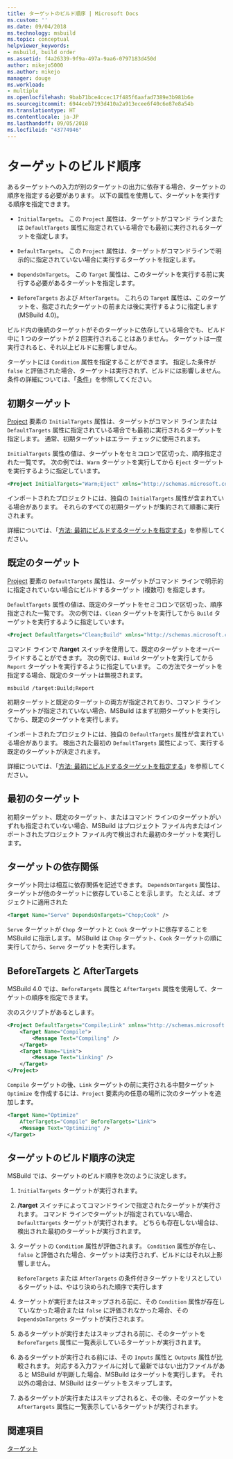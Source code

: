 ```yaml
---
title: ターゲットのビルド順序 | Microsoft Docs
ms.custom: ''
ms.date: 09/04/2018
ms.technology: msbuild
ms.topic: conceptual
helpviewer_keywords:
- msbuild, build order
ms.assetid: f4a26339-9f9a-497a-9aa6-0797183d450d
author: mikejo5000
ms.author: mikejo
manager: douge
ms.workload:
- multiple
ms.openlocfilehash: 9bab71bce4ccec17f485f6aafad7389e3b981b6e
ms.sourcegitcommit: 6944ceb7193d410a2a913ecee6f40c6e87e8a54b
ms.translationtype: HT
ms.contentlocale: ja-JP
ms.lasthandoff: 09/05/2018
ms.locfileid: "43774946"
---
```

# <a name="target-build-order"></a>ターゲットのビルド順序
あるターゲットへの入力が別のターゲットの出力に依存する場合、ターゲットの順序を指定する必要があります。 以下の属性を使用して、ターゲットを実行する順序を指定できます。  
  
-   `InitialTargets`。 この `Project` 属性は、ターゲットがコマンド ラインまたは `DefaultTargets` 属性に指定されている場合でも最初に実行されるターゲットを指定します。  
  
-   `DefaultTargets`。 この `Project` 属性は、ターゲットがコマンドラインで明示的に指定されていない場合に実行するターゲットを指定します。  
  
-   `DependsOnTargets`。 この `Target` 属性は、このターゲットを実行する前に実行する必要があるターゲットを指定します。  
  
-   `BeforeTargets` および `AfterTargets`。 これらの `Target` 属性は、このターゲットを、指定されたターゲットの前または後に実行するように指定します (MSBuild 4.0)。  
  
 ビルド内の後続のターゲットがそのターゲットに依存している場合でも、ビルド中に 1 つのターゲットが 2 回実行されることはありません。 ターゲットは一度実行されると、それ以上ビルドに影響しません。  
  
 ターゲットには `Condition` 属性を指定することができます。 指定した条件が `false` と評価された場合、ターゲットは実行されず、ビルドには影響しません。 条件の詳細については、「[条件](../msbuild/msbuild-conditions.md)」を参照してください。  
  
## <a name="initial-targets"></a>初期ターゲット  
 [Project](../msbuild/project-element-msbuild.md) 要素の `InitialTargets` 属性は、ターゲットがコマンド ラインまたは `DefaultTargets` 属性に指定されている場合でも最初に実行されるターゲットを指定します。 通常、初期ターゲットはエラー チェックに使用されます。  
  
 `InitialTargets` 属性の値は、ターゲットをセミコロンで区切った、順序指定された一覧です。 次の例では、`Warm` ターゲットを実行してから `Eject` ターゲットを実行するように指定しています。  
  
```xml  
<Project InitialTargets="Warm;Eject" xmlns="http://schemas.microsoft.com/developer/msbuild/2003">  
```  
  
 インポートされたプロジェクトには、独自の `InitialTargets` 属性が含まれている場合があります。 それらのすべての初期ターゲットが集約されて順番に実行されます。  
  
 詳細については、「[方法: 最初にビルドするターゲットを指定する](../msbuild/how-to-specify-which-target-to-build-first.md)」を参照してください。  
  
## <a name="default-targets"></a>既定のターゲット  
 [Project](../msbuild/project-element-msbuild.md) 要素の `DefaultTargets` 属性は、ターゲットがコマンド ラインで明示的に指定されていない場合にビルドするターゲット (複数可) を指定します。  
  
 `DefaultTargets` 属性の値は、既定のターゲットをセミコロンで区切った、順序指定された一覧です。 次の例では、`Clean` ターゲットを実行してから `Build` ターゲットを実行するように指定しています。  
  
```xml  
<Project DefaultTargets="Clean;Build" xmlns="http://schemas.microsoft.com/developer/msbuild/2003">  
```  
  
 コマンド ラインで **/target** スイッチを使用して、既定のターゲットをオーバーライドすることができます。 次の例では、`Build` ターゲットを実行してから `Report` ターゲットを実行するように指定しています。 この方法でターゲットを指定する場合、既定のターゲットは無視されます。  
  
 `msbuild /target:Build;Report`  
  
 初期ターゲットと既定のターゲットの両方が指定されており、コマンド ライン ターゲットが指定されていない場合、MSBuild はまず初期ターゲットを実行してから、既定のターゲットを実行します。  
  
 インポートされたプロジェクトには、独自の `DefaultTargets` 属性が含まれている場合があります。 検出された最初の `DefaultTargets` 属性によって、実行する既定のターゲットが決定されます。  
  
 詳細については、「[方法: 最初にビルドするターゲットを指定する](../msbuild/how-to-specify-which-target-to-build-first.md)」を参照してください。  
  
## <a name="first-target"></a>最初のターゲット  
 初期ターゲット、既定のターゲット、またはコマンド ラインのターゲットがいずれも指定されていない場合、MSBuild はプロジェクト ファイル内またはインポートされたプロジェクト ファイル内で検出された最初のターゲットを実行します。  
  
## <a name="target-dependencies"></a>ターゲットの依存関係  
 ターゲット同士は相互に依存関係を記述できます。 `DependsOnTargets` 属性は、ターゲットが他のターゲットに依存していることを示します。 たとえば、オブジェクトに適用された  
  
```xml  
<Target Name="Serve" DependsOnTargets="Chop;Cook" />  
```  
  
 `Serve` ターゲットが `Chop` ターゲットと `Cook` ターゲットに依存することを MSBuild に指示します。 MSBuild は `Chop` ターゲット、`Cook` ターゲットの順に実行してから、`Serve` ターゲットを実行します。  
  
## <a name="beforetargets-and-aftertargets"></a>BeforeTargets と AfterTargets  
 MSBuild 4.0 では、`BeforeTargets` 属性と `AfterTargets` 属性を使用して、ターゲットの順序を指定できます。  
  
 次のスクリプトがあるとします。  
  
```xml  
<Project DefaultTargets="Compile;Link" xmlns="http://schemas.microsoft.com/developer/msbuild/2003">  
    <Target Name="Compile">  
        <Message Text="Compiling" />  
    </Target>  
    <Target Name="Link">  
        <Message Text="Linking" />  
    </Target>  
</Project>  
```  
  
 `Compile` ターゲットの後、`Link` ターゲットの前に実行される中間ターゲット `Optimize` を作成するには、`Project` 要素内の任意の場所に次のターゲットを追加します。  
  
```xml  
<Target Name="Optimize"   
    AfterTargets="Compile" BeforeTargets="Link">  
    <Message Text="Optimizing" />  
</Target>  
```  
  
## <a name="determine-the-target-build-order"></a>ターゲットのビルド順序の決定  
 MSBuild では、ターゲットのビルド順序を次のように決定します。  
  
1.  `InitialTargets` ターゲットが実行されます。  
  
2.  **/target** スイッチによってコマンドラインで指定されたターゲットが実行されます。 コマンド ラインでターゲットが指定されていない場合、`DefaultTargets` ターゲットが実行されます。 どちらも存在しない場合は、検出された最初のターゲットが実行されます。  
  
3.  ターゲットの `Condition` 属性が評価されます。 `Condition` 属性が存在し、`false` と評価された場合、ターゲットは実行されず、ビルドにはそれ以上影響しません。

    `BeforeTargets` または `AfterTargets` の条件付きターゲットをリスとしているターゲットは、やはり決められた順序で実行します
  
4.  ターゲットが実行またはスキップされる前に、その `Condition` 属性が存在していなかった場合または `false` に評価されなかった場合、その `DependsOnTargets` ターゲットが実行されます。  
  
5.  あるターゲットが実行またはスキップされる前に、そのターゲットを `BeforeTargets` 属性に一覧表示しているターゲットが実行されます。  
  
6.  あるターゲットが実行される前には、その `Inputs` 属性と `Outputs` 属性が比較されます。 対応する入力ファイルに対して最新ではない出力ファイルがあると MSBuild が判断した場合、MSBuild はターゲットを実行します。 それ以外の場合は、MSBuild はターゲットをスキップします。  
  
7.  あるターゲットが実行またはスキップされると、その後、そのターゲットを `AfterTargets` 属性に一覧表示しているターゲットが実行されます。  
  
## <a name="see-also"></a>関連項目  
 [ターゲット](../msbuild/msbuild-targets.md)
